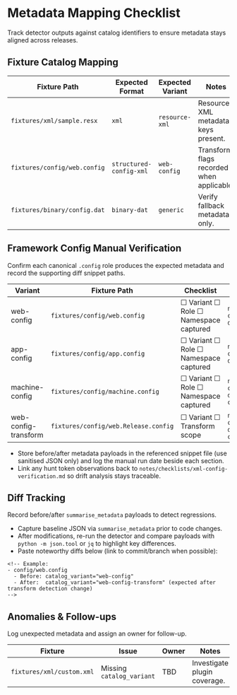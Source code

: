 # Metadata Mapping Checklist

Track detector outputs against catalog identifiers to ensure metadata stays
aligned across releases.

## Fixture Catalog Mapping

| Fixture Path | Expected Format | Expected Variant | Notes |
|--------------|----------------|------------------|-------|
| `fixtures/xml/sample.resx` | `xml` | `resource-xml` | Resource XML metadata keys present. |
| `fixtures/config/web.config` | `structured-config-xml` | `web-config` | Transform flags recorded when applicable. |
| `fixtures/binary/config.dat` | `binary-dat` | `generic` | Verify fallback metadata only. |

## Framework Config Manual Verification

Confirm each canonical `.config` role produces the expected metadata and record
the supporting diff snippet paths.

| Variant | Fixture Path | Checklist | Diff Snippet |
|---------|--------------|-----------|--------------|
| web-config | `fixtures/config/web.config` | ☐ Variant ☐ Role ☐ Namespace captured | `notes/snippets/xml-config-diffs.md#web-config` |
| app-config | `fixtures/config/app.config` | ☐ Variant ☐ Role ☐ Namespace captured | `notes/snippets/xml-config-diffs.md#app-config` |
| machine-config | `fixtures/config/machine.config` | ☐ Variant ☐ Role ☐ Namespace captured | `notes/snippets/xml-config-diffs.md#machine-config` |
| web-config-transform | `fixtures/config/web.Release.config` | ☐ Variant ☐ Transform scope | `notes/snippets/xml-config-diffs.md#web-config-transform` |

- Store before/after metadata payloads in the referenced snippet file (use
  sanitised JSON only) and log the manual run date beside each section.
- Link any hunt token observations back to
  `notes/checklists/xml-config-verification.md` so drift analysis stays
  traceable.

## Diff Tracking

Record before/after `summarise_metadata` payloads to detect regressions.

- Capture baseline JSON via ``summarise_metadata`` prior to code changes.
- After modifications, re-run the detector and compare payloads with
  ``python -m json.tool`` or ``jq`` to highlight key differences.
- Paste noteworthy diffs below (link to commit/branch when possible):

```
<!-- Example:
- config/web.config
  - Before: catalog_variant="web-config"
  - After:  catalog_variant="web-config-transform" (expected after transform detection change)
-->
```

## Anomalies & Follow-ups

Log unexpected metadata and assign an owner for follow-up.

| Fixture | Issue | Owner | Notes |
|---------|-------|-------|-------|
| `fixtures/xml/custom.xml` | Missing `catalog_variant` | TBD | Investigate plugin coverage. |
